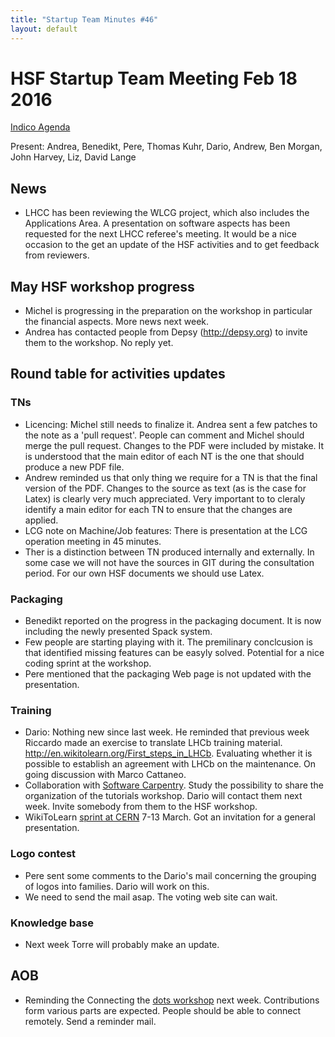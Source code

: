 ```yaml
---
title: "Startup Team Minutes #46"
layout: default
---
```


# HSF Startup Team Meeting Feb 18 2016

[Indico Agenda](https://indico.cern.ch/event/501476/)

Present: Andrea, Benedikt, Pere, Thomas Kuhr, Dario, Andrew, Ben Morgan, John Harvey, Liz, David Lange 


## News
- LHCC has been reviewing the WLCG project, which also includes the Applications Area. 
  A presentation on software aspects has been requested for the next LHCC referee's meeting. 
  It would be a nice occasion to the get an update of the HSF activities and to get feedback from reviewers.

## May HSF workshop progress

- Michel is progressing in the preparation on the workshop in particular the financial aspects. More news next week.
- Andrea has contacted people from Depsy (http://depsy.org) to invite them to the workshop. No reply yet.

## Round table for activities updates

### TNs
- Licencing: Michel still needs to finalize it. Andrea sent a few patches to the note as a 'pull request'. People
  can comment and Michel should merge the pull request. Changes to the PDF were included by mistake. 
  It is understood that the main editor of each NT is the one that should produce a new PDF file.
- Andrew reminded us that only thing we require for a TN is that the final version of the PDF. 
  Changes to the source as text (as is the case for Latex) is clearly very much appreciated. Very important to
  to cleraly identify a main editor for each TN to ensure that the changes are applied.
- LCG note on Machine/Job features: There is presentation at the LCG operation meeting in 45 minutes.
- Ther is a distinction between TN produced internally and externally. 
  In some case we will not have the sources in GIT during the consultation period. For our own HSF documents we should use Latex.
  
### Packaging
- Benedikt reported on the progress in the packaging document. It is now including the newly presented Spack system. 
- Few people are starting playing with it. The premilinary conclcusion is that identified missing features can be easyly solved.
  Potential for a nice coding sprint at the workshop.
- Pere mentioned that the packaging Web page is not updated with the presentation.

### Training
- Dario: Nothing new since last week. He reminded that previous week Riccardo made an exercise to translate LHCb training material.
  http://en.wikitolearn.org/First_steps_in_LHCb. Evaluating whether it is possible to establish an agreement with LHCb on the 
maintenance. On going discussion with Marco Cattaneo. 
- Collaboration with [Software Carpentry](http://software-carpentry.org). 
  Study the possibility to share the organization of the tutorials workshop. Dario will contact them next week. 
  Invite somebody from them to the HSF workshop. 
- WikiToLearn [sprint at CERN](http://meta.wikitolearn.org/Sprints/CERN_2016) 7-13 March. Got an invitation for a general presentation. 
  
 

### Logo contest 
- Pere sent some comments to the Dario's mail concerning the grouping of logos into families. Dario will work on this.
- We need to send the mail asap. The voting web site can wait.

### Knowledge base
- Next week Torre will probably make an update.

## AOB
- Reminding the Connecting the [dots workshop](https://indico.hephy.oeaw.ac.at/event/86/) next week. 
  Contributions form various parts are expected. People should be able to connect remotely. Send a reminder mail.



